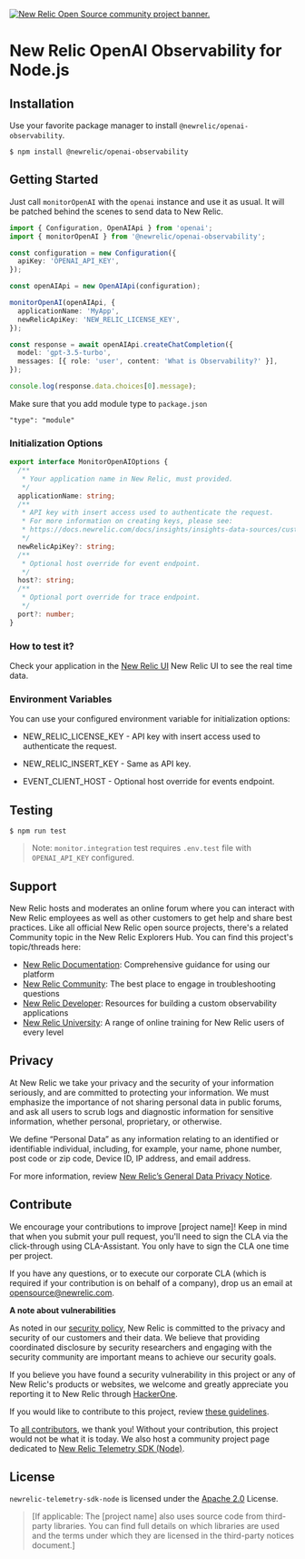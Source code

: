 <a href="https://opensource.newrelic.com/oss-category/#community-project"><picture><source media="(prefers-color-scheme: dark)" srcset="https://github.com/newrelic/opensource-website/raw/main/src/images/categories/dark/Community_Project.png"><source media="(prefers-color-scheme: light)" srcset="https://github.com/newrelic/opensource-website/raw/main/src/images/categories/Community_Project.png"><img alt="New Relic Open Source community project banner." src="https://github.com/newrelic/opensource-website/raw/main/src/images/categories/Community_Project.png"></picture></a>

# New Relic OpenAI Observability for Node.js

## Installation

Use your favorite package manager to install `@newrelic/openai-observability`.

    $ npm install @newrelic/openai-observability

## Getting Started

Just call `monitorOpenAI` with the `openai` instance and use it as usual. It will be patched behind the scenes to send data to New Relic.

```typescript
import { Configuration, OpenAIApi } from 'openai';
import { monitorOpenAI } from '@newrelic/openai-observability';

const configuration = new Configuration({
  apiKey: 'OPENAI_API_KEY',
});

const openAIApi = new OpenAIApi(configuration);

monitorOpenAI(openAIApi, {
  applicationName: 'MyApp',
  newRelicApiKey: 'NEW_RELIC_LICENSE_KEY',
});

const response = await openAIApi.createChatCompletion({
  model: 'gpt-3.5-turbo',
  messages: [{ role: 'user', content: 'What is Observability?' }],
});

console.log(response.data.choices[0].message);
```

Make sure that you add module type to `package.json`

```
"type": "module"
```

### Initialization Options

```typescript
export interface MonitorOpenAIOptions {
  /**
   * Your application name in New Relic, must provided.
   */
  applicationName: string;
  /**
   * API key with insert access used to authenticate the request.
   * For more information on creating keys, please see:
   * https://docs.newrelic.com/docs/insights/insights-data-sources/custom-data/introduction-event-api#register
   */
  newRelicApiKey?: string;
  /**
   * Optional host override for event endpoint.
   */
  host?: string;
  /**
   * Optional port override for trace endpoint.
   */
  port?: number;
}
```

### How to test it?

Check your application in the [New Relic UI](https://onenr.io/0oR8YNdmPjG) New Relic UI to see the real time data.

### Environment Variables

You can use your configured environment variable for initialization options:

- NEW_RELIC_LICENSE_KEY - API key with insert access used to authenticate the request.

- NEW_RELIC_INSERT_KEY - Same as API key.

- EVENT_CLIENT_HOST - Optional host override for events endpoint.

## Testing

    $ npm run test

> Note: `monitor.integration` test requires `.env.test` file with `OPENAI_API_KEY` configured.

## Support

New Relic hosts and moderates an online forum where you can interact with New Relic employees as well as other customers to get help and share best practices. Like all official New Relic open source projects, there's a related Community topic in the New Relic Explorers Hub. You can find this project's topic/threads here:

- [New Relic Documentation](https://docs.newrelic.com/docs/telemetry-data-platform/get-started/capabilities/telemetry-sdks-send-custom-telemetry-data-new-relic): Comprehensive guidance for using our platform
- [New Relic Community](https://discuss.newrelic.com/tags/nodeagent): The best place to engage in troubleshooting questions
- [New Relic Developer](https://developer.newrelic.com/): Resources for building a custom observability applications
- [New Relic University](https://learn.newrelic.com/): A range of online training for New Relic users of every level

## Privacy

At New Relic we take your privacy and the security of your information seriously, and are committed to protecting your information. We must emphasize the importance of not sharing personal data in public forums, and ask all users to scrub logs and diagnostic information for sensitive information, whether personal, proprietary, or otherwise.

We define “Personal Data” as any information relating to an identified or identifiable individual, including, for example, your name, phone number, post code or zip code, Device ID, IP address, and email address.

For more information, review [New Relic’s General Data Privacy Notice](https://newrelic.com/termsandconditions/privacy).

## Contribute

We encourage your contributions to improve [project name]! Keep in mind that when you submit your pull request, you'll need to sign the CLA via the click-through using CLA-Assistant. You only have to sign the CLA one time per project.

If you have any questions, or to execute our corporate CLA (which is required if your contribution is on behalf of a company), drop us an email at opensource@newrelic.com.

**A note about vulnerabilities**

As noted in our [security policy](../../security/policy), New Relic is committed to the privacy and security of our customers and their data. We believe that providing coordinated disclosure by security researchers and engaging with the security community are important means to achieve our security goals.

If you believe you have found a security vulnerability in this project or any of New Relic's products or websites, we welcome and greatly appreciate you reporting it to New Relic through [HackerOne](https://hackerone.com/newrelic).

If you would like to contribute to this project, review [these guidelines](./CONTRIBUTING.md).

To [all contributors](https://github.com/newrelic/newrelic-telemetry-sdk-node/graphs/contributors), we thank you! Without your contribution, this project would not be what it is today. We also host a community project page dedicated to [New Relic Telemetry SDK (Node)](https://opensource.newrelic.com/projects/newrelic/newrelic-telemetry-sdk-node).

## License

`newrelic-telemetry-sdk-node` is licensed under the [Apache 2.0](http://apache.org/licenses/LICENSE-2.0.txt) License.

> [If applicable: The [project name] also uses source code from third-party libraries. You can find full details on which libraries are used and the terms under which they are licensed in the third-party notices document.]
